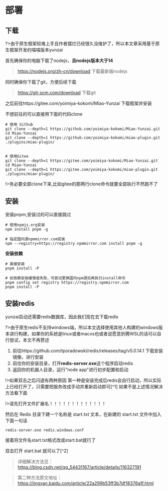 # 部署


## 下载
?>由于原生框架较难上手且作者摆烂已经很久没维护了，所以本文章采用基于原生框架开发的喵喵版本yunzai

首先确保你的电脑下载了nodejs，**且nodejs版本大于14**
>https://nodejs.org/zh-cn/download 下载最新版nodejs

同时确保你下载了git，方便后续下载
>https://git-scm.com/download 下载git

之后前往https://gitee.com/yoimiya-kokomi/Miao-Yunzai 下载框架并安装

不想前往的可以直接用下面的代码clone

```
# 使用 Github 
git clone --depth=1 https://github.com/yoimiya-kokomi/Miao-Yunzai.git
cd Miao-Yunzai 
git clone --depth=1 https://github.com/yoimiya-kokomi/miao-plugin.git ./plugins/miao-plugin/


# 使用Gitee
git clone --depth=1 https://gitee.com/yoimiya-kokomi/Miao-Yunzai.git
cd Miao-Yunzai 
git clone --depth=1 https://gitee.com/yoimiya-kokomi/miao-plugin.git ./plugins/miao-plugin/
```

!>务必要全部clone下来,比如gitee的那两行clone命令就要全部执行不然跑不了

## 安装
安装pnpm,安装过的可以直接跳过
```
# 使用npmjs.org安装
npm install pnpm -g

# 指定国内源npmmirror.com安装
npm --registry=https://registry.npmmirror.com install pnpm -g
```

**安装依赖**
```
# 直接安装
pnpm install -P

# 如依赖安装缓慢或失败，可尝试更换国内npm源后再执行install命令
pnpm config set registry https://registry.npmmirror.com
pnpm install -P
```

## 安装redis
yunzai启动还需要redis数据库，因此我们现在去下载redis

?>由于原生redis不支持windows端，所以本文选择使用其他人构建的windows版本进行构建，如果你的系统是linux或者macos也或者说愿意折腾WSL的话可以自行尝试，本文不再赘述

1. 前往https://github.com/tporadowski/redis/releases/tag/v5.0.14.1 下载安装镜像，进行安装
2. 前往你的安装目录，打开**redis-server.exe**这个程序启动redis
3. 返回你的机器人目录，运行“node app"进行初步配置和启动

!>如果双击之后闪退有两种原因
第一种是安装完成后redis会自行启动，所以实际上已经打开了，只需要把服务改成手动并重新启动即可[^1]
如果不是上述情况解决方法看下面

!>请先打开文件扩展名！！！！！！！！！！！！！

然后在 Redis 目录下建一个名称是 start.txt 文本，在新建的 start.txt 文件中加入下面一句话
```
redis-server.exe redis.windows.conf
```
接着将文件名start.txt格式改成start.bat就行了

双击打开 start.bat 就可以了[^2]

>详细解决方法见：https://blog.csdn.net/qq_54431167/article/details/116327191

>第二种方法原文地址：https://jingyan.baidu.com/article/22a299b53ff3b7df18376a1f.html
